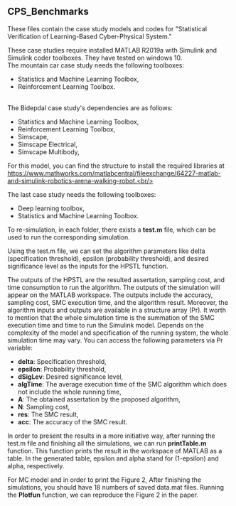 ## CPS_Benchmarks

These files contain the case study models and codes for "Statistical Verification of Learning-Based Cyber-Physical System." <br/>


These case studies require installed MATLAB R2019a with Simulink and Simulink coder toolboxes. They have tested on windows 10. <br/>
The mountain car case study needs the following toolboxes:<br/>
- Statistics and Machine Learning Toolbox,
- Reinforcement Learning Toolbox.
<br/>
The Bidepdal case study's dependencies are as follows:<br/>

- Statistics and Machine Learning Toolbox,
- Reinforcement Learning Toolbox,
- Simscape,
- Simscape Electrical,
- Simscape Multibody,

For this model, you can find the structure to install the required libraries at https://www.mathworks.com/matlabcentral/fileexchange/64227-matlab-and-simulink-robotics-arena-walking-robot.<br/>

The last case study needs the following toolboxes:<br/>
- Deep learning toolbox,
- Statistics and Machine Learning Toolbox.
    
To re-simulation, in each folder, there exists a **test.m** file, which can be used to run the corresponding simulation.<br/>

Using the test.m file, we can set the algorithm parameters like delta (specification threshold), epsilon (probability threshold), and desired significance level as the inputs for the HPSTL function. <br/>

The outputs of the HPSTL are the resulted assertation, sampling cost, and time consumption to run the algorithm. The outputs of the simulation will appear on the MATLAB workspace. The outputs include the accuracy, sampling cost, SMC execution time, and the algorithm result. Moreover, the algorithm inputs and outputs are available in a structure array (Pr). It worth to mention that the whole simulation time is the summation of the SMC execution time and time to run the Simulink model. Depends on the complexity of the model and specification of the running system, the whole simulation time may vary. You can access the following parameters via Pr variable:<br/>

- **delta**: Specification threshold,
- **epsilon**: Probability threshold,
- **dSigLev**: Desired significance level,
- **algTime**: The average execution time of the SMC algorithm which does not include the whole running time,
- **A**: The obtained assertation by the proposed algorithm,
- **N**: Sampling cost,
- **res**: The SMC result,
- **acc**: The accuracy of the SMC result.

In order to present the results in a more initiative way, after running the test.m file and finishing all the simulations, we can run **printTable.m** function. This function prints the result in the workspace of MATLAB as a table. In the generated table, epsilon and alpha stand for (1-epsilon) and alpha, respectively. <br/>

For MC model and in order to print the Figure 2, After finishing the simulations, you should have 18 numbers of saved data.mat files. Running the **Plotfun** function, we can reproduce the Figure 2 in the paper.<br/>
